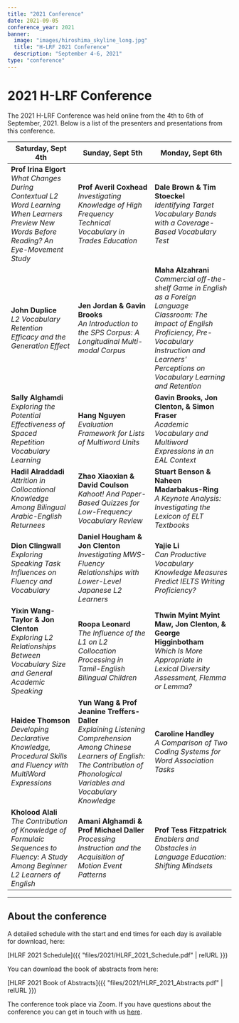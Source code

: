 ```yaml
---
title: "2021 Conference"
date: 2021-09-05
conference_year: 2021
banner:
  image: "images/hiroshima_skyline_long.jpg"
  title: "H-LRF 2021 Conference"
  description: "September 4-6, 2021"
type: "conference"
---
```


<div class="conference-info-section">
  <h1>2021 H-LRF Conference</h1>
  <p>The 2021 H-LRF Conference was held online from the 4th to 6th of September, 2021. Below is a list of the presenters and presentations from this conference.</p>
</div>


| Saturday, Sept 4th | Sunday, Sept 5th | Monday, Sept 6th |
|-------------------------|------------------------|----------------------|
| **Prof Irina Elgort**<br>*What Changes During Contextual L2 Word Learning When Learners Preview New Words Before Reading? An Eye-Movement Study* | **Prof Averil Coxhead**<br>*Investigating Knowledge of High Frequency Technical Vocabulary in Trades Education* | **Dale Brown & Tim Stoeckel**<br>*Identifying Target Vocabulary Bands with a Coverage-Based Vocabulary Test* |
| **John Duplice**<br>*L2 Vocabulary Retention Efficacy and the Generation Effect* | **Jen Jordan & Gavin Brooks**<br>*An Introduction to the SPS Corpus: A Longitudinal Multi-modal Corpus* | **Maha Alzahrani**<br>*Commercial off-the-shelf Game in English as a Foreign Language Classroom: The Impact of English Proficiency, Pre-Vocabulary Instruction and Learners' Perceptions on Vocabulary Learning and Retention* |
| **Sally Alghamdi**<br>*Exploring the Potential Effectiveness of Spaced Repetition Vocabulary Learning* | **Hang Nguyen**<br>*Evaluation Framework for Lists of Multiword Units* | **Gavin Brooks, Jon Clenton, & Simon Fraser**<br>*Academic Vocabulary and Multiword Expressions in an EAL Context* |
| **Hadil Alraddadi**<br>*Attrition in Collocational Knowledge Among Bilingual Arabic-English Returnees* | **Zhao Xiaoxian & David Coulson**<br>*Kahoot! And Paper-Based Quizzes for Low-Frequency Vocabulary Review* | **Stuart Benson & Naheen Madarbakus-Ring**<br>*A Keynote Analysis: Investigating the Lexicon of ELT Textbooks* |
| **Dion Clingwall**<br>*Exploring Speaking Task Influences on Fluency and Vocabulary* | **Daniel Hougham & Jon Clenton**<br>*Investigating MWS-Fluency Relationships with Lower-Level Japanese L2 Learners* | **Yajie Li**<br>*Can Productive Vocabulary Knowledge Measures Predict IELTS Writing Proficiency?* |
| **Yixin Wang-Taylor & Jon Clenton**<br>*Exploring L2 Relationships Between Vocabulary Size and General Academic Speaking* | **Roopa Leonard**<br>*The Influence of the L1 on L2 Collocation Processing in Tamil-English Bilingual Children* | **Thwin Myint Myint Maw, Jon Clenton, & George Higginbotham**<br>*Which Is More Appropriate in Lexical Diversity Assessment, Flemma or Lemma?* |
| **Haidee Thomson**<br>*Developing Declarative Knowledge, Procedural Skills and Fluency with MultiWord Expressions* | **Yun Wang & Prof Jeanine Treffers-Daller**<br>*Explaining Listening Comprehension Among Chinese Learners of English: The Contribution of Phonological Variables and Vocabulary Knowledge* | **Caroline Handley**<br>*A Comparison of Two Coding Systems for Word Association Tasks* |
| **Kholood Alali**<br>*The Contribution of Knowledge of Formulaic Sequences to Fluency: A Study Among Beginner L2 Learners of English* | **Amani Alghamdi & Prof Michael Daller**<br>*Processing Instruction and the Acquisition of Motion Event Patterns* | **Prof Tess Fitzpatrick**<br>*Enablers and Obstacles in Language Education: Shifting Mindsets* |

---

## About the conference

A detailed schedule with the start and end times for each day is available for download, here:

[HLRF 2021 Schedule]({{ "files/2021/HLRF_2021_Schedule.pdf" | relURL }})

You can download the book of abstracts from here:

[HLRF 2021 Book of Abstracts]({{ "files/2021/HLRF_2021_Abstracts.pdf" | relURL }})

The conference took place via Zoom. If you have questions about the conference you can get in touch with us <a href="https://forms.gle/dNqFScXZk2F7qMpP7" target="_blank">here</a>.
